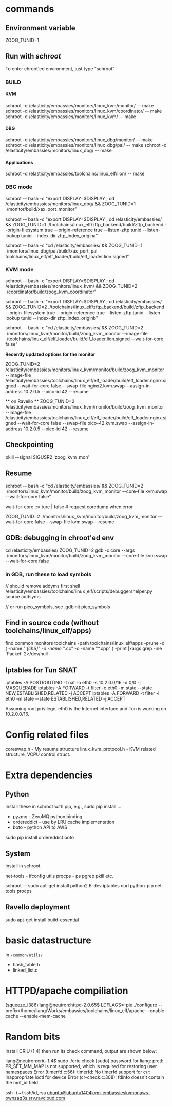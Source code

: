 # commands

## Environment variable 
ZOOG_TUNID=1

## Run with *schroot*

To enter chroot'ed environment, just type "schroot"

### BUILD

#### KVM
schroot -d /elasticity/embassies/monitors/linux_kvm/monitor/ -- make
schroot -d /elasticity/embassies/monitors/linux_kvm/coordinator/ -- make
schroot -d /elasticity/embassies/monitors/linux_kvm/ -- make

#### DBG
schroot -d /elasticity/embassies/monitors/linux_dbg/monitor/ -- make
schroot -d /elasticity/embassies/monitors/linux_dbg/pal/ -- make
schroot -d /elasticity/embassies/monitors/linux_dbg/ -- make

#### Applications
schroot -d /elasticity/embassies/toolchains/linux_elf/lion/ -- make

### DBG mode

schroot -- bash -c "export DISPLAY=$DISPLAY ; cd /elasticity/embassies/monitors/linux_dbg/ && ZOOG_TUNID=1 ./monitor/build/xax_port_monitor"

schroot -- bash -c "export DISPLAY=$DISPLAY ; cd /elasticity/embassies/ && ZOOG_TUNID=1 ./toolchains/linux_elf/zftp_backend/build/zftp_backend --origin-filesystem true --origin-reference true --listen-zftp tunid --listen-lookup tunid --index-dir zftp_index_origina"

schroot -- bash -c "cd /elasticity/embassies/ && ZOOG_TUNID=1 ./monitors/linux_dbg/pal/build/xax_port_pal toolchains/linux_elf/elf_loader/build/elf_loader.lion.signed"

### KVM mode

schroot -- bash -c "export DISPLAY=$DISPLAY ; cd /elasticity/embassies/monitors/linux_kvm/ && ZOOG_TUNID=2 ./coordinator/build/zoog_kvm_coordinator"

schroot -- bash -c "export DISPLAY=$DISPLAY ; cd /elasticity/embassies/ && ZOOG_TUNID=2 ./toolchains/linux_elf/zftp_backend/build/zftp_backend --origin-filesystem true --origin-reference true --listen-zftp tunid --listen-lookup tunid --index-dir zftp_index_originb"

schroot -- bash -c "cd /elasticity/embassies/ && ZOOG_TUNID=2 ./monitors/linux_kvm/monitor/build/zoog_kvm_monitor --image-file ./toolchains/linux_elf/elf_loader/build/elf_loader.lion.signed --wait-for-core false"

**Recently updated options for the monitor**

ZOOG_TUNID=2 /elasticity/embassies/monitors/linux_kvm/monitor/build/zoog_kvm_monitor --image-file /elasticity/embassies/toolchains/linux_elf/elf_loader/build/elf_loader.nginx.signed --wait-for-core false --swap-file nginx2.kvm.swap --assign-in-address 10.2.0.5 --pico-id 42 --resume 

** on Ravello **
ZOOG_TUNID=2 /elasticity/embassies/monitors/linux_kvm/monitor/build/zoog_kvm_monitor --image-file /elasticity/embassies/toolchains/linux_elf/elf_loader/build/elf_loader.nginx.signed --wait-for-core false --swap-file pico-42.kvm.swap --assign-in-address 10.2.0.5 --pico-id 42 --resume


## Checkpointing

pkill --signal SIGUSR2 'zoog_kvm_mon'

## Resume

schroot -- bash -c "cd /elasticity/embassies/ && ZOOG_TUNID=2 ./monitors/linux_kvm/monitor/build/zoog_kvm_monitor --core-file kvm.swap --wait-for-core false"

wait-for-core ::= ture | false  # request coredump when error

ZOOG_TUNID=2 ./monitors/linux_kvm/monitor/build/zoog_kvm_monitor --wait-for-core false --swap-file kvm.swap --resume

## GDB: debugging in chroot'ed env

cd /elasticity/embassies/
ZOOG_TUNID=2 gdb -c core --args ./monitors/linux_kvm/monitor/build/zoog_kvm_monitor --core-file kvm.swap --wait-for-core false

### in GDB, run these to load symbols

// should remove addyms first
shell /elasticity/embassies/toolchains/linux_elf/scripts/debuggershelper.py
source addsyms

// or run pico_symbols, see .gdbinit
pico_symbols


## Find in source code (without toolchains/linux_elf/apps)

find common monitors toolchains -path toolchains/linux_elf/apps -prune -o \( -name "*.[chS]" -o -name "*.cc" -o -name "*.cpp" \) -print |xargs grep -ine 'Packet' 2>/dev/null

## Iptables for Tun SNAT

iptables -A POSTROUTING -t nat -o eth0 -s 10.2.0.0/16 -d  0/0 -j MASQUERADE
iptables -A FORWARD -t filter -o eth0 -m state --state NEW,ESTABLISHED,RELATED -j ACCEPT
iptables -A FORWARD -t filter -i eth0 -m state --state ESTABLISHED,RELATED -j ACCEPT

Assuming root privilege, eth0 is the Internet interface and Tun is working on 10.2.0.0/16.

# Config related files

coreswap.h - My resume structure
linux_kvm_protocol.h - KVM related structure, VCPU control struct.

# Extra dependencies

## Python

Install these in schroot with pip, e.g., sudo pip install ...

* pyzmq - ZeroMQ python binding
* ordereddict - use by LRU cache implementation 
* boto - python API to AWS

sudo pip install ordereddict boto 

## System

Install in schroot.

net-tools - ifconfig utils
procps - ps pgrep pkill etc.

schroot -- sudo apt-get install python2.6-dev iptables curl python-pip net-tools procps

## Ravello deployment

sudo apt-get install build-essential

# basic datastructure

In `/common/utils/`

- hash_table.h
- linked_list.c


# HTTPD/apache compiliation

(squeeze_i386)liang@neutron:httpd-2.0.65$ LDFLAGS=-pie ./configure --prefix=/home/liang/Works/embassies/toolchains/linux_elf/apache --enable-cache --enable-mem-cache


# Random bits

Install CRIU (1.4) then run its check command, output are shown below:

liang@neutron:criu-1.4$ sudo ./criu check
[sudo] password for liang: 
prctl: PR_SET_MM_MAP is not supported, which is required for restoring user namespaces
Error (timerfd.c:56): timerfd: No timerfd support for c/r: Inappropriate ioctl for device
Error (cr-check.c:308): fdinfo doesn't contain the mnt_id field

ssh -i ~/.ssh/id_rsa ubuntu@ubuntu1404kvm-embassieskvmonaws-ownzaq3s.srv.ravcloud.com
